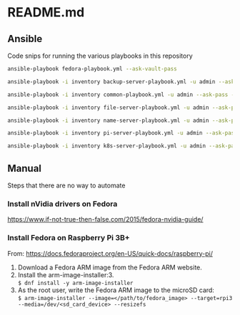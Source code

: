 # README.md

## Ansible

Code snips for running the various playbooks in this repository

```bash
ansible-playbook fedora-playbook.yml --ask-vault-pass

ansible-playbook -i inventory backup-server-playbook.yml -u admin --ask-pass

ansible-playbook -i inventory common-playbook.yml -u admin --ask-pass --ask-vault-pass

ansible-playbook -i inventory file-server-playbook.yml -u admin --ask-pass --ask-vault-pass

ansible-playbook -i inventory name-server-playbook.yml -u admin --ask-pass --ask-vault-pass

ansible-playbook -i inventory pi-server-playbook.yml -u admin --ask-pass --ask-vault-pass

ansible-playbook -i inventory k8s-server-playbook.yml -u admin --ask-pass --ask-vault-pass
```

## Manual

Steps that there are no way to automate

### Install nVidia drivers on Fedora

<https://www.if-not-true-then-false.com/2015/fedora-nvidia-guide/>

### Install Fedora on Raspberry Pi 3B+

From: <https://docs.fedoraproject.org/en-US/quick-docs/raspberry-pi/>

1. Download a Fedora ARM image from the Fedora ARM website.
2. Install the arm-image-installer:3.  
  `$ dnf install -y arm-image-installer`
3. As the root user, write the Fedora ARM image to the microSD card:  
  `$ arm-image-installer --image=</path/to/fedora_image> --target=rpi3 --media=/dev/<sd_card_device> --resizefs`
